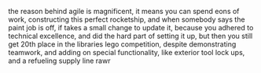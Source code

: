 the reason behind agile is magnificent,
it means you can spend eons of work,
constructing this perfect rocketship,
and when somebody says the paint job is off,
if takes a small change to update it,
because you adhered to technical excellence,
and did the hard part of setting it up,
but then you still get 20th place in
the libraries lego competition,
despite demonstrating teamwork,
and adding on special functionality,
like exterior tool lock ups,
and a refueling supply line
rawr

